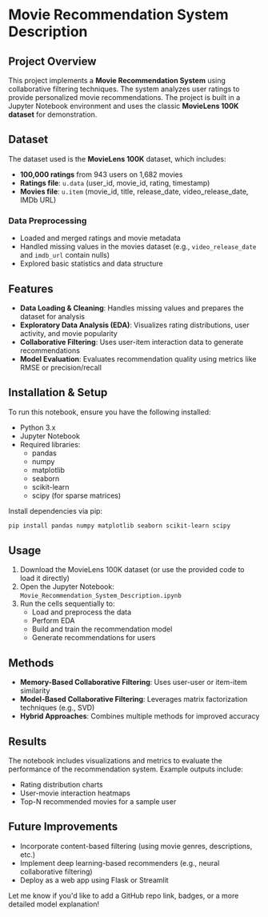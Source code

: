 
# Movie Recommendation System Description

## Project Overview

This project implements a **Movie Recommendation System** using collaborative filtering techniques. The system analyzes user ratings to provide personalized movie recommendations. The project is built in a Jupyter Notebook environment and uses the classic **MovieLens 100K dataset** for demonstration.

## Dataset

The dataset used is the **MovieLens 100K** dataset, which includes:

- **100,000 ratings** from 943 users on 1,682 movies
- **Ratings file**: `u.data` (user_id, movie_id, rating, timestamp)
- **Movies file**: `u.item` (movie_id, title, release_date, video_release_date, IMDb URL)

### Data Preprocessing

- Loaded and merged ratings and movie metadata
- Handled missing values in the movies dataset (e.g., `video_release_date` and `imdb_url` contain nulls)
- Explored basic statistics and data structure

## Features

- **Data Loading & Cleaning**: Handles missing values and prepares the dataset for analysis
- **Exploratory Data Analysis (EDA)**: Visualizes rating distributions, user activity, and movie popularity
- **Collaborative Filtering**: Uses user-item interaction data to generate recommendations
- **Model Evaluation**: Evaluates recommendation quality using metrics like RMSE or precision/recall

## Installation & Setup

To run this notebook, ensure you have the following installed:

- Python 3.x
- Jupyter Notebook
- Required libraries:
  - pandas
  - numpy
  - matplotlib
  - seaborn
  - scikit-learn
  - scipy (for sparse matrices)

Install dependencies via pip:

```bash
pip install pandas numpy matplotlib seaborn scikit-learn scipy
```

## Usage

1. Download the MovieLens 100K dataset (or use the provided code to load it directly)
2. Open the Jupyter Notebook: `Movie_Recommendation_System_Description.ipynb`
3. Run the cells sequentially to:
   - Load and preprocess the data
   - Perform EDA
   - Build and train the recommendation model
   - Generate recommendations for users

## Methods

- **Memory-Based Collaborative Filtering**: Uses user-user or item-item similarity
- **Model-Based Collaborative Filtering**: Leverages matrix factorization techniques (e.g., SVD)
- **Hybrid Approaches**: Combines multiple methods for improved accuracy

## Results

The notebook includes visualizations and metrics to evaluate the performance of the recommendation system. Example outputs include:

- Rating distribution charts
- User-movie interaction heatmaps
- Top-N recommended movies for a sample user

## Future Improvements

- Incorporate content-based filtering (using movie genres, descriptions, etc.)
- Implement deep learning-based recommenders (e.g., neural collaborative filtering)
- Deploy as a web app using Flask or Streamlit



Let me know if you'd like to add a GitHub repo link, badges, or a more detailed model explanation!
